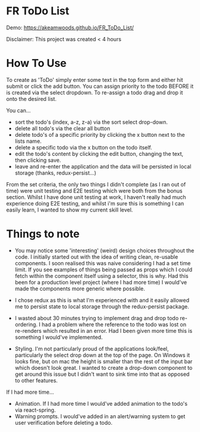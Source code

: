 # FR ToDo List

Demo: https://akeamwoods.github.io/FR_ToDo_List/

Disclaimer: This project was created < 4 hours

# How To Use
To create as 'ToDo' simply enter some text in the top form and either hit submit or click the add button.
You can assign priority to the todo BEFORE it is created via the select dropdown.
To re-assign a todo drag and drop it onto the desired list.

You can...
- sort the todo's (index, a-z, z-a) via the sort select drop-down.
- delete all todo's via the clear all button
- delete todo's of a specific priority by clicking the x button next to the lists name.
- delete a specific todo via the x button on the todo itself.
- edit the todo's content by clicking the edit button, changing the text, then clicking save.
- leave and re-enter the application and the data will be persisted in local storage (thanks, redux-persist...)

From the set criteria, the only two things I didn't complete (as I ran out of time) were unit testing and E2E testing which were both from the bonus section. Whilst I have done unit testing at work, I haven't really had much experience doing E2E testing, and whilst i'm sure this is something I can easily learn, I wanted to show my current skill level.

# Things to note
- You may notice some 'interesting' (weird) design choices throughout the code. I initially started out with the idea of writing clean, re-usable components. I soon realised this was naive considering I had a set time limit. If you see examples of things being passed as props which I could fetch within the component itself using a selector, this is why. Had this been for a production level project (where I had more time) I would've made the components more generic where possible. 

- I chose redux as this is what I'm experienced with and it easily allowed me to persist state to local storage through the redux-persist package.

- I wasted about 30 minutes trying to implement drag and drop todo re-ordering. I had a problem where the reference to the todo was lost on re-renders which resulted in an error. Had I been given more time this is something I would've implemented.

- Styling. I'm not particularly proud of the applications look/feel, particularly the select drop down at the top of the page. On Windows it looks fine, but on mac the height is smaller than the rest of the input bar which doesn't look great. I wanted to create a drop-down component to get around this issue but I didn't want to sink time into that as opposed to other features.

If I had more time...
- Animation. If I had more time I would've added animation to the todo's via react-spring.
- Warning prompts. I would've added in an alert/warning system to get user verification before deleting a todo.
